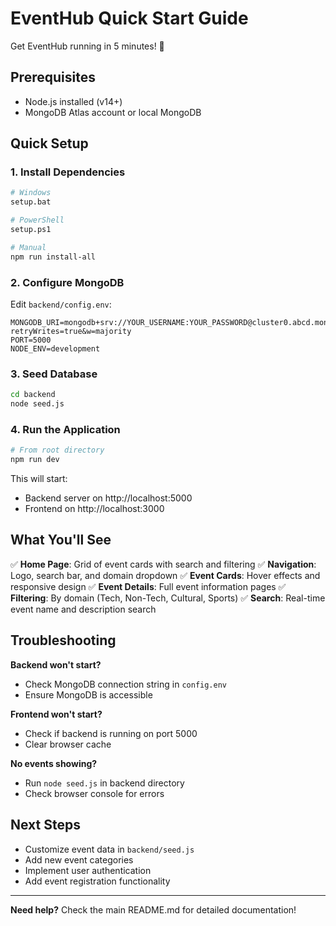 # EventHub Quick Start Guide

Get EventHub running in 5 minutes! 🚀

## Prerequisites
- Node.js installed (v14+)
- MongoDB Atlas account or local MongoDB

## Quick Setup

### 1. Install Dependencies
```bash
# Windows
setup.bat

# PowerShell
setup.ps1

# Manual
npm run install-all
```

### 2. Configure MongoDB
Edit `backend/config.env`:
```env
MONGODB_URI=mongodb+srv://YOUR_USERNAME:YOUR_PASSWORD@cluster0.abcd.mongodb.net/myDatabase?retryWrites=true&w=majority
PORT=5000
NODE_ENV=development
```

### 3. Seed Database
```bash
cd backend
node seed.js
```

### 4. Run the Application
```bash
# From root directory
npm run dev
```

This will start:
- Backend server on http://localhost:5000
- Frontend on http://localhost:3000

## What You'll See

✅ **Home Page**: Grid of event cards with search and filtering
✅ **Navigation**: Logo, search bar, and domain dropdown
✅ **Event Cards**: Hover effects and responsive design
✅ **Event Details**: Full event information pages
✅ **Filtering**: By domain (Tech, Non-Tech, Cultural, Sports)
✅ **Search**: Real-time event name and description search

## Troubleshooting

**Backend won't start?**
- Check MongoDB connection string in `config.env`
- Ensure MongoDB is accessible

**Frontend won't start?**
- Check if backend is running on port 5000
- Clear browser cache

**No events showing?**
- Run `node seed.js` in backend directory
- Check browser console for errors

## Next Steps

- Customize event data in `backend/seed.js`
- Add new event categories
- Implement user authentication
- Add event registration functionality

---

**Need help?** Check the main README.md for detailed documentation!
